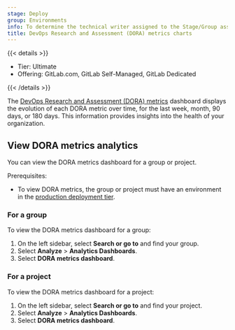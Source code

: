 ```yaml
---
stage: Deploy
group: Environments
info: To determine the technical writer assigned to the Stage/Group associated with this page, see https://handbook.gitlab.com/handbook/product/ux/technical-writing/#assignments
title: DevOps Research and Assessment (DORA) metrics charts
---
```


{{< details >}}

- Tier: Ultimate
- Offering: GitLab.com, GitLab Self-Managed, GitLab Dedicated

{{< /details >}}

The [DevOps Research and Assessment (DORA) metrics](dora_metrics.md) dashboard displays the evolution of each DORA metric over time, for the last week, month, 90 days, or 180 days.
This information provides insights into the health of your organization.

## View DORA metrics analytics

You can view the DORA metrics dashboard for a group or project.

Prerequisites:

- To view DORA metrics, the group or project must have an environment in the [production deployment tier](../../ci/environments/_index.md#deployment-tier-of-environments).

### For a group

To view the DORA metrics dashboard for a group:

1. On the left sidebar, select **Search or go to** and find your group.
1. Select **Analyze** > **Analytics Dashboards**.
1. Select **DORA metrics dashboard**.

### For a project

To view the DORA metrics dashboard for a project:

1. On the left sidebar, select **Search or go to** and find your project.
1. Select **Analyze** > **Analytics Dashboards**.
1. Select **DORA metrics dashboard**.
